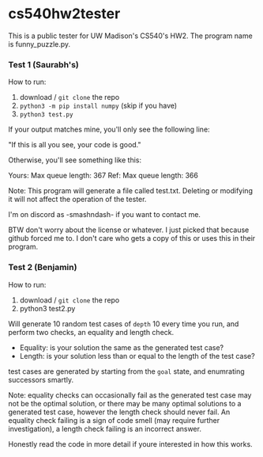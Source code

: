 # cs540hw2tester
This is a public tester for UW Madison's CS540's HW2. The program name is funny_puzzle.py.

### Test 1 (Saurabh's)
How to run:
1. download / `git clone` the repo
2. `python3 -m pip install numpy` (skip if you have)
3. `python3 test.py`

If your output matches mine, you'll only see the following line:

"If this is all you see, your code is good."

Otherwise, you'll see something like this:

Yours: Max queue length: 367
Ref:   Max queue length: 366

Note: This program will generate a file called test.txt. Deleting or modifying
it will not affect the operation of the tester.

I'm on discord as -smashndash- if you want to contact me. 

BTW don't worry about the license or whatever. I just picked that
because github forced me to. I don't care who gets a copy of this or
uses this in their program.

### Test 2 (Benjamin)
How to run:
1. download / `git clone` the repo
2. python3 test2.py

Will generate 10 random test cases of `depth` 10 every time you run, and perform two checks, an equality and length check.

* Equality: is your solution the same as the generated test case?
* Length: is your solution less than or equal to the length of the test case?

test cases are generated by starting from the `goal` state, and enumrating successors smartly.

Note: equality checks can occasionally fail as the generated test case may not be the optimal solution, or there may be many optimal solutions to a generated test case, however the length check should never fail.  An equality check failing is a sign of code smell (may require further investigation), a length check failing is an incorrect answer.

Honestly read the code in more detail if youre interested in how this works.
